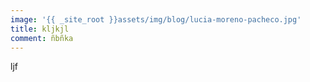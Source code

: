 ```yaml
---
image: '{{ _site_root }}assets/img/blog/lucia-moreno-pacheco.jpg'
title: kljkjl
comment: ñbñka
---
```

ljf